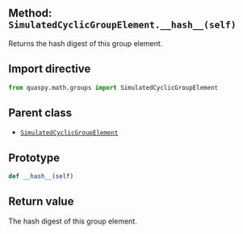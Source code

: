 ## Method: <code>SimulatedCyclicGroupElement.\_\_hash\_\_(self)</code>
Returns the hash digest of this group element.

## Import directive
```python
from quaspy.math.groups import SimulatedCyclicGroupElement
```

## Parent class
- [<code>SimulatedCyclicGroupElement</code>](../SimulatedCyclicGroupElement.md)

## Prototype
```python
def __hash__(self)
```

## Return value
The hash digest of this group element.

